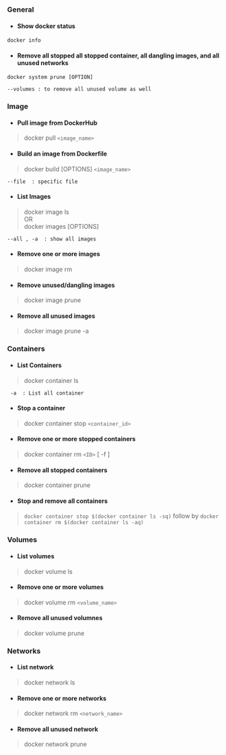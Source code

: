 ### General 
* #### Show docker status 
``` 
docker info
```
* #### Remove all stopped all stopped container, all dangling images, and all unused networks
```
docker system prune [OPTION]

--volumes : to remove all unused volume as well
```

<!--  END OF GENERAL -------------------------------------------------------------->



### Image

* #### Pull image from DockerHub 
> docker pull `<image_name>`

* #### Build an image from Dockerfile 
>docker build [OPTIONS] `<image_name>`
```
--file  : specific file 
```

* #### List Images 
>docker image ls  
OR  
>docker images [OPTIONS]
```
--all , -a  : show all images 
```

* #### Remove one or more images 
>docker image rm 
* #### Remove unused/dangling images 
>docker image prune 
* #### Remove all unused images 
>docker image prune -a

<!--  END OF IMAGE -------------------------------------------------------------->
 
 
 
### Containers 
* #### List Containers 
>docker container ls  
```
 -a  : List all container 
```
* #### Stop a container 
>docker container stop `<container_id>`
* #### Remove one or more stopped containers 
>docker container rm `<ID>` [ -f ]
* #### Remove all stopped containers 
>docker container prune 
* #### Stop and remove all containers 
>`docker container stop $(docker container ls -sq)` follow by `docker container rm $(docker container ls -aq)`


<!--  END OF CONTAINER -------------------------------------------------------------->


### Volumes 
* #### List volumes  
>docker volume ls
* #### Remove one or more volumes 
>docker volume rm `<volume_name>`
* #### Remove all unused volumnes 
>docker volume prune 


<!--  END OF VOLUME -------------------------------------------------------------->


### Networks 
* #### List network
>docker network ls 
* #### Remove one or more networks 
>docker network rm `<network_name>`
* #### Remove all unused network 
>docker network prune
